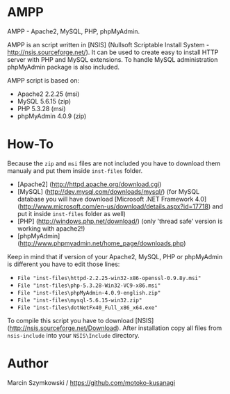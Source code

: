 AMPP
====

AMPP - Apache2, MySQL, PHP, phpMyAdmin.

AMPP is an script written in [NSIS] (Nullsoft Scriptable Install System - http://nsis.sourceforge.net/).
It can be used to create easy to install HTTP server with PHP and MySQL extensions. To handle MySQL administration phpMyAdmin package is also included.

AMPP script is based on:
* Apache2 2.2.25 (msi)
* MySQL 5.6.15 (zip)
* PHP 5.3.28 (msi)
* phpMyAdmin 4.0.9 (zip)

How-To
======

Because the `zip` and `msi` files are not included you have to download them manualy and put them inside `inst-files` folder.
* [Apache2] (http://httpd.apache.org/download.cgi)
* [MySQL] (http://dev.mysql.com/downloads/mysql/) (for MySQL database you will have download [Microsoft .NET Framework 4.0] (http://www.microsoft.com/en-us/download/details.aspx?id=17718) and put it inside `inst-files` folder as well)
* [PHP] (http://windows.php.net/download/) (only 'thread safe' version is working with apache2!)
* [phpMyAdmin] (http://www.phpmyadmin.net/home_page/downloads.php)

Keep in mind that if version of your Apache2, MySQL, PHP or phpMyAdmin is different you have to edit those lines:
* `File "inst-files\httpd-2.2.25-win32-x86-openssl-0.9.8y.msi"`
* `File "inst-files\php-5.3.28-Win32-VC9-x86.msi"`
* `File "inst-files\phpMyAdmin-4.0.9-english.zip"`
* `File "inst-files\mysql-5.6.15-win32.zip"`
* `File "inst-files\dotNetFx40_Full_x86_x64.exe"`

To compile this script you have to download [NSIS] (http://nsis.sourceforge.net/Download). After installation copy all files from `nsis-include` into your `NSIS\Include` directory.

Author
======
Marcin Szymkowski / https://github.com/motoko-kusanagi
